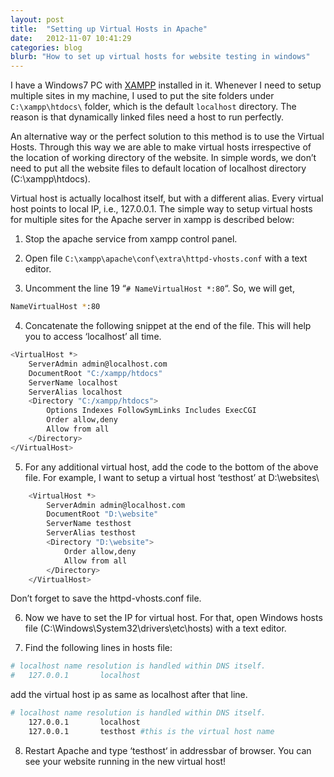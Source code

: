 ```yaml
---
layout: post
title:  "Setting up Virtual Hosts in Apache"
date:   2012-11-07 10:41:29
categories: blog
blurb: "How to set up virtual hosts for website testing in windows"
---
```


I have a Windows7 PC with <a href="http://www.apachefriends.org/en/xampp-windows.html">XAMPP</a> installed in it. Whenever I need to setup multiple sites in my machine, I used to put the site folders under <code>C:\\xampp\\htdocs\\</code> folder, which is the default <code>localhost</code> directory. The reason is that dynamically linked files need a host to run perfectly.

An alternative way or the perfect solution to this method is to use the Virtual Hosts. Through this way we are able to make virtual hosts irrespective of the location of working directory of the website. In simple words, we don’t need to put all the website files to default location of localhost directory (C:\xampp\htdocs\).

Virtual host is actually localhost itself, but with a different alias. Every virtual host points to local IP, i.e., 127.0.0.1. The simple way to setup virtual hosts for multiple sites for the Apache server in xampp is described below:

1) Stop the apache service from xampp control panel.

2) Open file <code>C:\xampp\apache\conf\extra\httpd-vhosts.conf</code> with a text editor.

3) Uncomment the line 19 “<code># NameVirtualHost *:80</code>“. So, we will get,

```bash
NameVirtualHost *:80
```

4) Concatenate the following snippet at the end of the file. This will help you to access ‘localhost’ all time.

```bash
<VirtualHost *>
    ServerAdmin admin@localhost.com
    DocumentRoot "C:/xampp/htdocs"
    ServerName localhost
    ServerAlias localhost
    <Directory "C:/xampp/htdocs">
        Options Indexes FollowSymLinks Includes ExecCGI
        Order allow,deny
        Allow from all
    </Directory>
</VirtualHost>
```

5) For any additional virtual host, add the code to the bottom of the above file. For example, I want to setup a virtual host ‘testhost’ at D:\websites\

```bash
    <VirtualHost *>
        ServerAdmin admin@localhost.com
        DocumentRoot "D:\website"
        ServerName testhost
        ServerAlias testhost
        <Directory "D:\website">
            Order allow,deny
            Allow from all
        </Directory>
    </VirtualHost>
```
Don’t forget to save the httpd-vhosts.conf file.

6) Now we have to set the IP for virtual host. For that, open Windows hosts file (C:\Windows\System32\drivers\etc\hosts) with a text editor.

7) Find the following lines in hosts file:

```bash
# localhost name resolution is handled within DNS itself.
#	127.0.0.1       localhost
```
add the virtual host ip as same as localhost after that line.

```bash
# localhost name resolution is handled within DNS itself.
	127.0.0.1       localhost
	127.0.0.1       testhost #this is the virtual host name
```


8) Restart Apache and type ‘testhost‘ in addressbar of browser. You can see your website running in the new virtual host!
